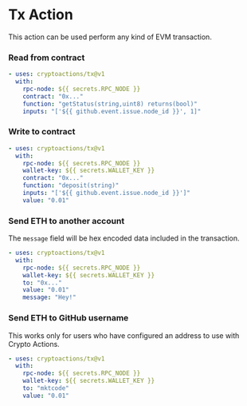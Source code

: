 # Tx Action

This action can be used perform any kind of EVM transaction.

### Read from contract

```yaml
- uses: cryptoactions/tx@v1
  with:
    rpc-node: ${{ secrets.RPC_NODE }}
    contract: "0x..."
    function: "getStatus(string,uint8) returns(bool)"
    inputs: "['${{ github.event.issue.node_id }}', 1]"
```

### Write to contract

```yaml
- uses: cryptoactions/tx@v1
  with:
    rpc-node: ${{ secrets.RPC_NODE }}
    wallet-key: ${{ secrets.WALLET_KEY }}
    contract: "0x..."
    function: "deposit(string)"
    inputs: "['${{ github.event.issue.node_id }}']"
    value: "0.01"
```

### Send ETH to another account

The `message` field will be hex encoded data included in the transaction.

```yaml
- uses: cryptoactions/tx@v1
  with:
    rpc-node: ${{ secrets.RPC_NODE }}
    wallet-key: ${{ secrets.WALLET_KEY }}
    to: "0x..."
    value: "0.01"
    message: "Hey!"
```

### Send ETH to GitHub username

This works only for users who have configured an address to use with Crypto Actions.

```yaml
- uses: cryptoactions/tx@v1
  with:
    rpc-node: ${{ secrets.RPC_NODE }}
    wallet-key: ${{ secrets.WALLET_KEY }}
    to: "mktcode"
    value: "0.01"
```